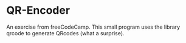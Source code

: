 # QR-Encoder
An exercise from freeCodeCamp. This small program uses the library qrcode to generate QRcodes (what a surprise).
